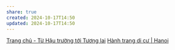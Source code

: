 ```yaml
---
share: true
created: 2024-10-17T14:50
updated: 2024-10-17T14:50
---
```

[Trang chủ - Từ Hậu trường tới Tương lai](https://hautruongtuonglai.vn/)
[Hành trang di cư | Hanoi](https://www.facebook.com/hanhtrangdicu)